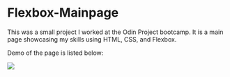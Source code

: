 # Flexbox-Mainpage

This was a small project I worked at the Odin Project bootcamp. It is a main page showcasing my skills using HTML, CSS, and Flexbox. 

Demo of the page is listed below:

<img src="../demo.png">
